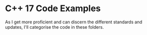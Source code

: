 # C++ 17 Code Examples
As I get more  proficient and can discern the different standards and updates, I'll categorise the code in these folders.
